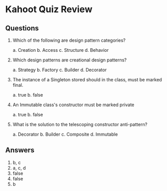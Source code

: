 # Kahoot Quiz Review

## Questions

1. Which of the following are design pattern categories?

   a. Creation
   b. Access
   c. Structure
   d. Behavior

2. Which design patterns are creational design patterns?

   a. Strategy
   b. Factory
   c. Builder
   d. Decorator

3. The instance of a Singleton stored should in the class, must be marked final.

   a. true
   b. false

4. An Immutable class's constructor must be marked private

   a. true
   b. false
   
6. What is the solution to the telescoping constructor anti-pattern?

   a. Decorator
   b. Builder
   c. Composite
   d. Immutable

## Answers

1. b, c
2. a, c, d
3. false
4. false
5. b

